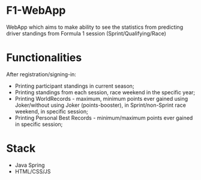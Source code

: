 # F1-WebApp
WebApp which aims to make ability to see the statistics from predicting driver standings from Formula 1 session (Sprint/Qualifying/Race)

# Functionalities
After registration/signing-in:
- Printing participant standings in current season;
- Printing standings from each session, race weekend in the specific year;
- Printing WorldRecords - maximum, minimum points ever gained using Joker/without using Joker (points-booster), in Sprint/non-Sprint race weekend, in specific session;
- Printing Personal Best Records - minimum/maximum points ever gained in specific session;

# Stack
- Java Spring
- HTML/CSS/JS
